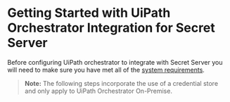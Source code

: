 [title]: # (Getting Started)
[tags]: # (introduction)
[priority]: # (100)
# Getting Started with UiPath Orchestrator Integration for Secret Server

Before configuring UiPath orchestrator to integrate with Secret Server you will need to make sure you have met all of the [system requirements](sys-req.md).

>**Note:** The following steps incorporate the use of a credential store and only apply to UiPath Orchestrator On-Premise.
